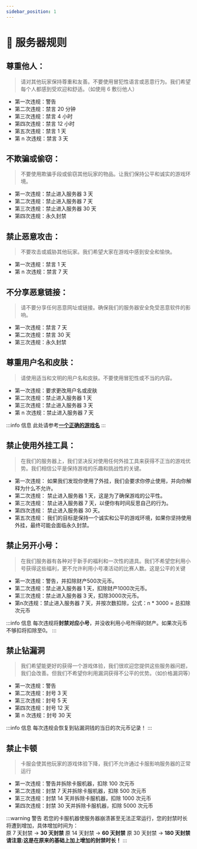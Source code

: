 ```yaml
---
sidebar_position: 1
---
```

# 📃 服务器规则

## 尊重他人：

> 请对其他玩家保持尊重和友善。不要使用冒犯性语言或恶意行为。我们希望每个人都感到受欢迎和舒适。（如使用 6 敷衍他人）

* 第一次违规：警告
* 第二次违规：禁言 20 分钟
* 第三次违规：禁言 4 小时
* 第四次违规：禁言 12 小时
* 第五次违规：禁言 1 天
* 第 n 次违规：禁言 3 天

## 不欺骗或偷窃：

> 不要使用欺骗手段或偷窃其他玩家的物品。让我们保持公平和诚实的游戏环境。

* 第一次违规：禁止进入服务器 3 天
* 第二次违规：禁止进入服务器 7 天
* 第三次违规：禁止进入服务器 30 天
* 第四次违规：永久封禁

## 禁止恶意攻击：

> 不要攻击或威胁其他玩家。我们希望大家在游戏中感到安全和愉快。

* 第一次违规：禁言 1 天
* 第 n 次违规：禁言 7 天

## 不分享恶意链接：

> 请不要分享任何恶意网址或链接。确保我们的服务器安全免受恶意软件的影响。

* 第一次违规：禁言 7 天
* 第二次违规：禁言 30 天
* 第三次违规：永久封禁

## 尊重用户名和皮肤：

> 请使用适当和文明的用户名和皮肤。不要使用冒犯性或不当的内容。

* 第一次违规：要求更改用户名或皮肤
* 第二次违规：禁止进入服务器 1 天
* 第三次违规：禁止进入服务器 3 天
* 第 n 次违规：禁止进入服务器 7 天&#x20;

:::info 信息
此处请参考[**一个正确的游戏名**](../入门/yi-ge-zheng-que-de-you-xi-ming#4-避免敏感内容)
:::

## 禁止使用外挂工具：

> 在我们的服务器上，我们坚决反对使用任何外挂工具来获得不正当的游戏优势。我们相信公平是保持游戏的乐趣和挑战性的关键。

* 第一次违规： 如果我们发现你使用了外挂，我们会要求你停止使用，并向你解释为什么不允许。
* 第二次违规： 禁止进入服务器 1 天，这是为了确保游戏的公平性。
* 第三次违规： 禁止进入服务器 7 天，以便你有时间反思自己的行为。
* 第四次违规： 禁止进入服务器 30 天。
* 第五次违规： 我们的目标是保持一个诚实和公平的游戏环境，如果你坚持使用外挂，最终可能会面临永久封禁。

## 禁止另开小号：

> 在我们服务器有各种对于新手的福利和一次性的道具。我们不希望您利用小号获得这些福利，更不允许利用小号凑活动的比赛人数。这是公平的关键

* 第一次违规：警告，并扣除财产500次元币。
* 第二次违规：禁止进入服务器 1 天，扣除财产1000次元币。
* 第三次违规：禁止进入服务器 3 天，扣除3000次元币。
* 第n次违规：禁止进入服务器 7 天，并按次数扣除，公式：n \* 3000 = 总扣除次元币&#x20;

:::info 信息
每次违规将**封禁对应小号**，并没收利用小号所得的财产。如果次元币不够扣将扣除至0。
:::

## 禁止钻漏洞

> 我们希望能更好的获得一个游戏体验，我们很欢迎您提供这些服务器问题，我们会改善。但我们不希望你利用漏洞获得不公平的优势。（如价格漏洞等）

* 第一次违规：警告
* 第二次违规：封号 3 天
* 第三次违规：封号 5 天
* 第四次违规：封号 12 天
* 第 n 次违规：封号 30 天

:::info 信息
每次违规会恢复到钻漏洞钱的当日的次元币记录！
:::

## 禁止卡顿

> 卡服会使其他玩家的游戏体验下降，我们不允许通过卡服影响服务器的正常运行

* 第一次违规：警告并拆除卡服机器，扣除 100 次元币
* 第二次违规：封禁 7 天并拆除卡服机器，扣除 500 次元币
* 第三次违规：封禁 14 天并拆除卡服机器，扣除 1000 次元币
* 第四次违规：封禁 30 天并拆除卡服机器，扣除 5000 次元币

:::warning 警告
若您的卡服机器使服务器崩溃甚至无法正常运行，您的封禁时长将遭到增加，具体增加时间为：<br/>
原 7 天封禁   ->   **30 天封禁**
原 14 天封禁   ->   **60 天封禁**
原 30 天封禁   ->   **180 天封禁**<br/>
**请注意:这是在原来的基础上加上增加的封禁时长！**
:::

